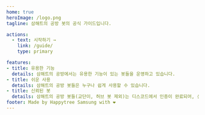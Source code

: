 ```yaml
---
home: true
heroImage: /logo.png
tagline: 삼해트의 공방 봇의 공식 가이드입니다.

actions:
  - text: 시작하기 →
    link: /guide/
    type: primary

features:
- title: 유용한 기능
  details: 삼해트의 공방에서는 유용한 기능이 있는 봇들을 운영하고 있습니다.
- title: 쉬운 사용
  details: 삼해트의 공방 봇들은 누구나 쉽게 사용할 수 있습니다.
- title: 신뢰된 봇
  details: 삼해트의 공방 봇들(교단이, 허브 봇 제외)는 디스코드에서 인증이 완료되어, 신뢰할 수 있는 봇입니다.
footer: Made by Happytree Samsung with ❤️
---
```

